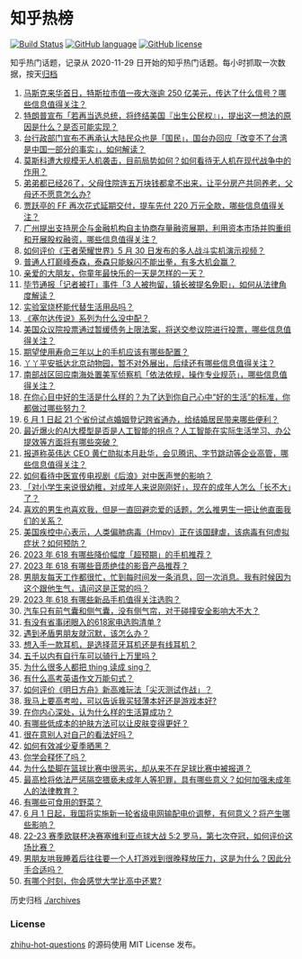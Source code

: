 # 知乎热榜
[![Build Status](https://github.com/ToWeLong/zhihu-hot-questions/workflows/CI/badge.svg)](https://github.com/ToWeLong/zhihu-hot-questions/actions)
[![GitHub language](https://img.shields.io/badge/language-golang-orange.svg)](https://golang.org/)
[![GitHub license](https://img.shields.io/github/license/ToWeLong/zhihu-hot-questions)](https://github.com/ToWeLong/zhihu-hot-questions/blob/main/LICENSE)

知乎热门话题，记录从 2020-11-29 日开始的知乎热门话题。每小时抓取一次数据，按天[归档](./archives)

<!-- BEGIN -->

1. [马斯克来华首日，特斯拉市值一夜大涨逾 250 亿美元，传达了什么信号？哪些信息值得关注？](https://www.zhihu.com/question/604022867)
1. [特朗普宣布「若再当选总统，将终结美国『出生公民权』」，提出这一想法的原因是什么？是否可能实现？](https://www.zhihu.com/question/604042043)
1. [台行政部门宣布不再承认大陆民众也是「国民」，国台办回应「改变不了台湾是中国一部分的事实」，如何解读？](https://www.zhihu.com/question/604009085)
1. [莫斯科遭大规模无人机袭击，目前局势如何？如何看待无人机在现代战争中的作用？](https://www.zhihu.com/question/604170757)
1. [弟弟都已经26了，父母住院连五万块钱都拿不出来，让平分房产共同养老，父母还不愿意怎么办?](https://www.zhihu.com/question/603629045)
1. [贾跃亭的 FF 再次花式延期交付，提车先付 220 万元全款，哪些信息值得关注？](https://www.zhihu.com/question/604057913)
1. [广州提出支持房企与金融机构自主协商存量融资展期，利用资本市场并购重组和开展股权融资，哪些信息值得关注？](https://www.zhihu.com/question/604118435)
1. [如何评价《王者荣耀世界》5 月 30 日发布的多人战斗实机演示视频？](https://www.zhihu.com/question/603940332)
1. [普通人打巅峰泰森，泰森只能躲闪不能出拳，有多大机会赢？](https://www.zhihu.com/question/590109572)
1. [亲爱的大朋友，你童年最快乐的一天是怎样的一天？](https://www.zhihu.com/question/603835706)
1. [毕节通报「记者被打」事件「3 人被拘留，镇长被提名免职」，如何从法律角度解读？](https://www.zhihu.com/question/604167791)
1. [实验室烧杯能代替生活用品吗？](https://www.zhihu.com/question/603126220)
1. [《塞尔达传说》系列为什么没中配？](https://www.zhihu.com/question/603774618)
1. [美国众议院投票通过暂缓债务上限法案，将送交参议院进行投票，哪些信息值得关注？](https://www.zhihu.com/question/604181201)
1. [期望使用寿命三年以上的手机应该有哪些配置？](https://www.zhihu.com/question/604068014)
1. [丫丫平安抵达北京动物园，暂不对外展出，后续还有哪些信息值得关注？](https://www.zhihu.com/question/603578399)
1. [南部战区回应南海处置美军侦察机「依法依规，操作专业规范」，哪些信息值得关注？](https://www.zhihu.com/question/604177453)
1. [在你心目中好的生活是什么样的？为了达到你自己心中“好的生活”的标准，你都做过哪些努力？](https://www.zhihu.com/question/604112630)
1. [6 月 1 日起 21 个省份试点婚姻登记跨省通办，给结婚居民带来哪些便利？](https://www.zhihu.com/question/603292883)
1. [最近爆火的AI大模型是否是人工智能的拐点？人工智能在实际生活学习、办公提效等方面将有哪些突破？](https://www.zhihu.com/question/604052064)
1. [报道称英伟达 CEO 黄仁勋拟本月赴华，会见腾讯、字节跳动等企业高管，哪些信息值得关注？](https://www.zhihu.com/question/604175403)
1. [如何看待中医宣传电视剧《后浪》对中医声誉的影响？](https://www.zhihu.com/question/602238708)
1. [「对小学生来说很幼稚，对成年人来说刚刚好」，现在的成年人怎么「长不大」了？](https://www.zhihu.com/question/603589374)
1. [喜欢的男生也喜欢我，但是一直回避恋爱的话题，怎么推男生一把让他直面我们的关系？](https://www.zhihu.com/question/597339734)
1. [美国疾控中心表示，人类偏肺病毒（Hmpv）正在该国肆虐，该病毒有何虚拟症状？如何预防？](https://www.zhihu.com/question/603902202)
1. [2023 年 618 有哪些降价幅度「超预期」的手机推荐？](https://www.zhihu.com/question/604132920)
1. [2023 年 618 有哪些音质绝佳的影音产品推荐？](https://www.zhihu.com/question/604133339)
1. [男朋友每天工作都很忙，忙到每时间发一条消息，回一次消息。我有时候因为这个跟他生气，请问这是正常的吗？](https://www.zhihu.com/question/600933728)
1. [2023 年 618 有哪些新品手机值得关注选购？](https://www.zhihu.com/question/604132754)
1. [汽车只有前气囊和侧气囊，没有侧气帘，对于碰撞安全影响大不大？](https://www.zhihu.com/question/266192363)
1. [有没有省事闭眼入的618家电选购清单 ?](https://www.zhihu.com/question/534145401)
1. [遇到矛盾男朋友就沉默，该怎么办？](https://www.zhihu.com/question/598796134)
1. [想入手一款耳机，是选择蓝牙耳机还是有线耳机？](https://www.zhihu.com/question/604091862)
1. [五千以内有自行车可以骑行上万里吗？](https://www.zhihu.com/question/602070946)
1. [为什么很多人都把 thing 读成 sing？](https://www.zhihu.com/question/592089213)
1. [有什么高考英语作文万能句式？](https://www.zhihu.com/question/41566084)
1. [如何评价《明日方舟》新高难玩法「尖灭测试作战」？](https://www.zhihu.com/question/602368397)
1. [我马上要高考啦，可以告诉我买轻薄本好还是游戏本好?](https://www.zhihu.com/question/604032389)
1. [在你内心深处，认为什么样的生活算成功？](https://www.zhihu.com/question/603724953)
1. [有哪些低成本的护肤方法可以让皮肤变得更好？](https://www.zhihu.com/question/603928493)
1. [很在意别人对自己的看法好吗？](https://www.zhihu.com/question/603506295)
1. [如何有效减少夏季晒黑？](https://www.zhihu.com/question/592175963)
1. [你学会释怀了吗？](https://www.zhihu.com/question/603245985)
1. [为什么垫脚在篮球比赛中很恶劣，却从来不在足球比赛中被报道？](https://www.zhihu.com/question/603831118)
1. [最高检将依法严惩隔空猥亵未成年人等犯罪，具有哪些意义？如何加强未成年人的法律教育？](https://www.zhihu.com/question/604031386)
1. [有哪些可食用的野菜？](https://www.zhihu.com/question/24260689)
1. [6 月 1 日起，我国将实施新一轮省级电网输配电价调整，有何意义？将产生哪些影响？](https://www.zhihu.com/question/604119389)
1. [22-23 赛季欧联杯决赛塞维利亚点球大战 5:2 罗马，第七次夺冠，如何评价这场比赛？](https://www.zhihu.com/question/604149136)
1. [男朋友哄我睡着后往往要一个人打游戏到很晚释放压力，这是为什么？因此分手合适吗？](https://www.zhihu.com/question/597228825)
1. [有哪个时刻，你会感觉大学比高中还累?](https://www.zhihu.com/question/603747772)

<!-- END -->

历史归档 [./archives](./archives)


### License
[zhihu-hot-questions](https://github.com/towelong/zhihu-hot-questions) 的源码使用 MIT License 发布。